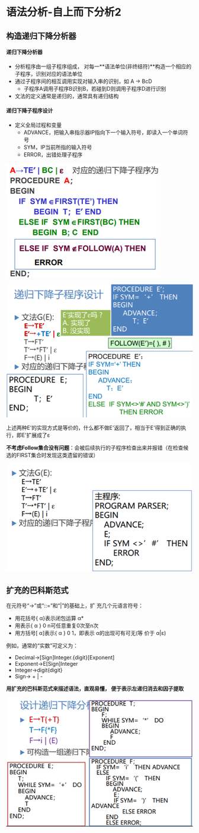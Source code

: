 # 语法分析-自上而下分析2



## 构造递归下降分析器



#### 递归下降分析器

- 分析程序由一组子程序组成， 对每一**语法单位(非终结符)**构造一个相应的子程序，识别对应的语法单位
- 通过子程序间的相互调用实现对输入串的识别，如 A → BcD
    - 子程序A调用子程序B识别B，若碰到D则调用子程序D进行识别
- 文法的定义通常是递归的，通常具有递归结构



#### 递归下降子程序设计

- 定义全局过程和变量
    - ADVANCE，把输入串指示器IP指向下一个输入符号，即读入一个单词符号
    - SYM，IP当前所指的输入符号
    - ERROR，出错处理子程序

![image-20200318184900365](第8讲.assets\image-20200318184900365.png)





![image-20200318190438647](第8讲.assets\image-20200318190438647.png)



上述两种E'的实现方式是等价的，什么都不做E'返回了，相当于E'得到正确的执行，即E'扩展成了ε

**不考虑Follow集合没有问题**：会被后续执行的子程序检查出来并报错（在检查候选的FIRST集合时发现这类遗留的错误）



![image-20200318192826102](第8讲.assets\image-20200318192826102.png)





## 扩充的巴科斯范式



在元符号“→”或“::=”和“|”的基础上，扩 充几个元语言符号：

- 用花括号{ α}表示闭包运算 α*
- 用表示{ α } 0 n可任意重复0次至n次
- 用方括号[ α]表示{ α } 0 1，即表示 α的出现可有可无(等 价于 α|ε)

例如，通常的“实数”可定义为：

- Decimal→[Sign]Integer.{digit}[Exponent]
- Exponent→E[Sign]Integer
- Integer→digit{digit}
- Sign→ + | -

**用扩充的巴科斯范式来描述语法，直观易懂， 便于表示左递归消去和因子提取**



![image-20200318193810545](第8讲.assets\image-20200318193810545.png)




